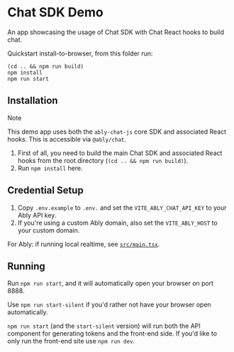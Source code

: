 # Chat SDK Demo

An app showcasing the usage of Chat SDK with Chat React hooks to build chat.

Quickstart install-to-browser, from this folder run:

```
(cd .. && npm run build)
npm install
npm run start
```

## Installation

> [!NOTE]
> This demo app uses both the `ably-chat-js` core SDK and associated React hooks.
> This is accessible via `@ably/chat`.

1. First of all, you need to build the main Chat SDK and associated React hooks from the root directory (`(cd .. && npm run build)`).
2. Run `npm install` here.

## Credential Setup

1. Copy `.env.example` to `.env.` and set the `VITE_ABLY_CHAT_API_KEY` to your Ably API key.
2. If you're using a custom Ably domain, also set the `VITE_ABLY_HOST` to your custom domain.

For Ably: if running local realtime, see [`src/main.tsx`](./src/main.tsx).

## Running

Run `npm run start`, and it will automatically open your browser on port 8888.

Use `npm run start-silent` if you'd rather not have your browser open automatically.

`npm run start` (and the `start-silent` version) will run both the API component for generating tokens and the front-end side. If you'd like to only run the front-end site use `npm run dev`.
